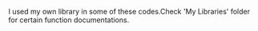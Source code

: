 I used my own library in some of these codes.Check 'My Libraries' folder for certain function documentations.
